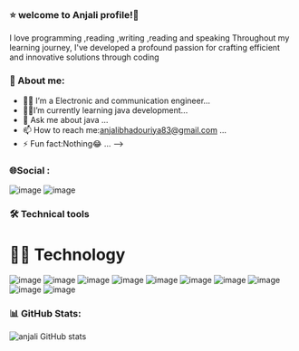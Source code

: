 ### ⭐ welcome to Anjali profile!👋
I love programming ,reading ,writing ,reading and speaking Throughout my learning journey, I've developed a profound passion for crafting efficient and
innovative solutions through coding

### 💫 About me:
- 👨‍🎓 I’m a Electronic and communication engineer...
- 🧑‍💻I’m currently learning java development...
- 💬 Ask me about java ...
- 📫 How to reach me:anjalibhadouriya83@gmail.com ...
- ⚡ Fun fact:Nothing😂 ...
-->
### 🌐Social :
![image](https://github.com/AnjaliSingh-10/AnjaliSingh-10/assets/169162561/57a1959a-86a2-401f-be6f-36011fbb0182)
![image](https://github.com/AnjaliSingh-10/AnjaliSingh-10/assets/169162561/5467cbcb-1915-4234-a32c-9f48a77b74c2)
### 🛠️ Technical tools
# 👨‍💻 Technology
![image](https://github.com/AnjaliSingh-10/AnjaliSingh-10/assets/169162561/7ef8f6a0-c533-4eda-aeae-1760538fdb7a)
![image](https://github.com/AnjaliSingh-10/AnjaliSingh-10/assets/169162561/7b073a30-88ef-4ec5-8bfd-62d05cd73225)
![image](https://github.com/AnjaliSingh-10/AnjaliSingh-10/assets/169162561/d26f7a84-b5f3-4a79-8c32-7f5b2c41fd2a)
![image](https://github.com/AnjaliSingh-10/AnjaliSingh-10/assets/169162561/9288b4e9-345b-4ad9-b00a-395dd01177a7)
![image](https://github.com/AnjaliSingh-10/AnjaliSingh-10/assets/169162561/68a42963-fd38-4b87-a80a-9776beaaf6a1)
![image](https://github.com/AnjaliSingh-10/AnjaliSingh-10/assets/169162561/d7b587b0-7770-4013-ba29-9dc83b99d157)
![image](https://github.com/AnjaliSingh-10/AnjaliSingh-10/assets/169162561/6cf071d4-05e5-4837-84a7-f6e1f07cf3e5)
![image](https://github.com/AnjaliSingh-10/AnjaliSingh-10/assets/169162561/b0b66ecb-8a7d-46fb-a031-cbb60a287563)
![image](https://github.com/AnjaliSingh-10/AnjaliSingh-10/assets/169162561/a7b024ca-445a-40ad-80c3-81600c968a6c)
![image](https://github.com/AnjaliSingh-10/AnjaliSingh-10/assets/169162561/872fc8f9-88a9-4216-93ea-bb9a5578d96e)
### 📊 GitHub Stats:
![anjali GitHub stats](https://github-readme-stats.vercel.app/api?username=AnjaliSingh-10&show_icons=true&theme=radical)
